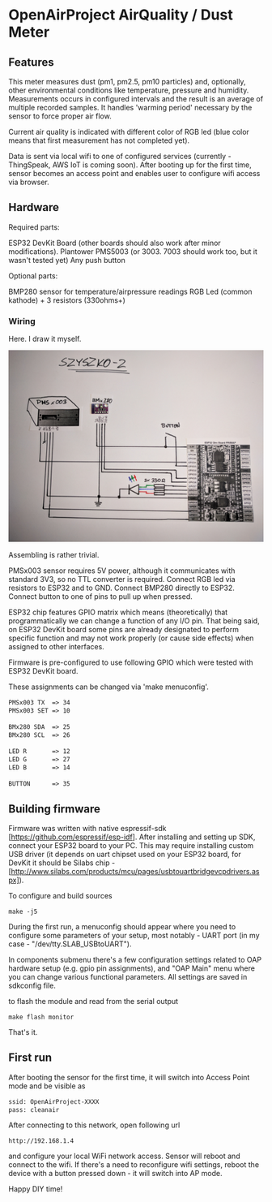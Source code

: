 # OpenAirProject AirQuality / Dust Meter

## Features

This meter measures dust (pm1, pm2.5, pm10 particles) and, optionally, other environmental conditions like temperature, pressure and humidity.
Measurements occurs in configured intervals and the result is an average of multiple recorded samples.
It handles 'warming period' necessary by the sensor to force proper air flow. 

Current air quality is indicated with different color of RGB led (blue color means that first measurement has not completed yet).

Data is sent via local wifi to one of configured services (currently - ThingSpeak, AWS IoT is coming soon).
After booting up for the first time, sensor becomes an access point and enables user to configure wifi access via browser.

## Hardware

Required parts:

ESP32 DevKit Board (other boards should also work after minor modifications).
Plantower PMS5003 (or 3003. 7003 should work too, but it wasn't tested yet)
Any push button

Optional parts:

BMP280 sensor for temperature/airpressure readings
RGB Led (common kathode) + 3 resistors (330ohms+)

### Wiring

Here. I draw it myself.

![Schema](doc/schema.jpg?raw=true)

Assembling is rather trivial.

PMSx003 sensor requires 5V power, although it communicates with standard 3V3, so no TTL converter is required.
Connect RGB led via resistors to ESP32 and to GND.
Connect BMP280 directly to ESP32.
Connect button to one of pins to pull up when pressed.

ESP32 chip features GPIO matrix which means (theoretically) that programmatically we can change a function of any I/O pin.
That being said, on ESP32 DevKit board some pins are already designated to perform specific function and may not work
properly (or cause side effects) when assigned to other interfaces. 

Firmware is pre-configured to use following GPIO which were tested with ESP32 DevKit board.

These assignments can be changed via 'make menuconfig'.

	PMSx003 TX  => 34
	PMSx003 SET => 10

	BMx280 SDA	=> 25
	BMx280 SCL	=> 26
	
	LED R		=> 12
	LED G		=> 27
	LED B		=> 14
	
	BUTTON		=> 35

## Building firmware

Firmware was written with native espressif-sdk [https://github.com/espressif/esp-idf].
After installing and setting up SDK, connect your ESP32 board to your PC.
This may require installing custom USB driver (it depends on uart chipset used on your ESP32 board, for DevKit it 
should be Silabs chip - [http://www.silabs.com/products/mcu/pages/usbtouartbridgevcpdrivers.aspx]).

To configure and build sources
	
	make -j5
	
During the first run, a menuconfig should appear where you need to configure some parameters of your setup,
most notably - UART port (in my case - "/dev/tty.SLAB_USBtoUART").

In components submenu there's a few configuration settings related to OAP hardware setup (e.g. gpio pin assignments),
and "OAP Main" menu where you can change various functional parameters.
All settings are saved in sdkconfig file.

to flash the module and read from the serial output

	make flash monitor
	
That's it.

## First run

After booting the sensor for the first time, it will switch into Access Point mode and be visible as 

	ssid: OpenAirProject-XXXX
	pass: cleanair
	
After connecting to this network, open following url

	http://192.168.1.4

and configure your local WiFi network access. Sensor will reboot and connect to the wifi. If there's a need to reconfigure wifi settings, reboot the device with a button pressed down - it will switch into AP mode.

Happy DIY time!
	